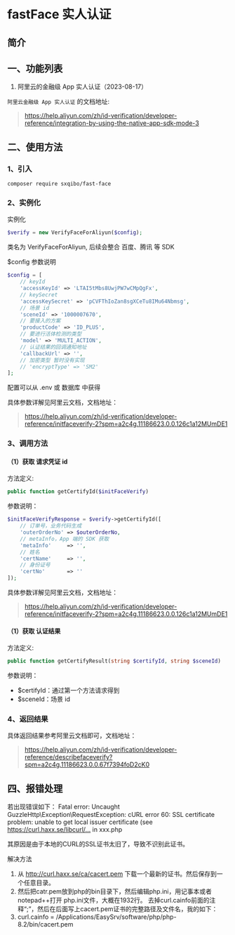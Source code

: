 # fastFace 实人认证

## 简介

## 一、功能列表

1. 阿里云的金融级 App 实人认证（2023-08-17）

`阿里云金融级 App 实人认证` 的文档地址:
> https://help.aliyun.com/zh/id-verification/developer-reference/integration-by-using-the-native-app-sdk-mode-3


## 二、使用方法

### 1、引入
```shell
composer require sxqibo/fast-face
```

### 2、实例化

实例化
```php
$verify = new VerifyFaceForAliyun($config);
```

类名为 VerifyFaceForAliyun, 后续会整合 百度、腾讯 等 SDK

$config 参数说明
```php
$config = [
    // keyId
    'accessKeyId' => 'LTAI5tMbs8UwjPW7wCMpQgFx',
    // keySecret
    'accessKeySecret' => 'pCVFThIoZan8sgXCeTu8IMu64Nbmsg',
    // 场景 id
    'sceneId' => '1000007670',
    // 要接入的方案
    'productCode' => 'ID_PLUS',
    // 要进行活体检测的类型
    'model' => 'MULTI_ACTION',
    // 认证结果的回调通知地址
    'callbackUrl' => '',
    // 加密类型 暂时没有实现
    // 'encryptType' => 'SM2'
];
```
配置可以从 .env 或 数据库 中获得

具体参数详解见阿里云文档，文档地址：
> https://help.aliyun.com/zh/id-verification/developer-reference/initfaceverify-2?spm=a2c4g.11186623.0.0.126c1a12MUmDE1

### 3、调用方法

#### （1）获取 请求凭证 id

方法定义:
```php
public function getCertifyId($initFaceVerify)
```

参数说明：
```php
$initFaceVerifyResponse = $verify->getCertifyId([
    // 订单号，业务代码生成
    'outerOrderNo' => $outerOrderNo,
    // metaInfo，App 端的 SDK 获取
    'metaInfo'     => '',
    // 姓名
    'certName'     => '',
    // 身份证号
    'certNo'       => ''
]);
```

具体参数详解见阿里云文档，文档地址：
> https://help.aliyun.com/zh/id-verification/developer-reference/initfaceverify-2?spm=a2c4g.11186623.0.0.126c1a12MUmDE1

#### （1）获取 认证结果

方法定义:
```php
public function getCertifyResult(string $certifyId, string $sceneId)
```

参数说明：
- $certifyId：通过第一个方法请求得到
- $sceneId：场景 id

### 4、返回结果

具体返回结果参考阿里云文档即可，文档地址：
> https://help.aliyun.com/zh/id-verification/developer-reference/describefaceverify?spm=a2c4g.11186623.0.0.67f7394foD2cK0

## 四、报错处理

若出现错误如下：
Fatal error: Uncaught GuzzleHttp\Exception\RequestException: cURL error 60: SSL certificate problem: unable to get local issuer certificate (see https://curl.haxx.se/libcurl/… in xxx.php

其原因是由于本地的CURL的SSL证书太旧了，导致不识别此证书。

解决方法
1. 从 http://curl.haxx.se/ca/cacert.pem 下载一个最新的证书。然后保存到一个任意目录。
2. 然后把catr.pem放到php的bin目录下，然后编辑php.ini，用记事本或者notepad++打开 php.ini文件，大概在1932行。
   去掉curl.cainfo前面的注释“;”，然后在后面写上cacert.pem证书的完整路径及文件名，我的如下：
3. curl.cainfo = /Applications/EasySrv/software/php/php-8.2/bin/cacert.pem
